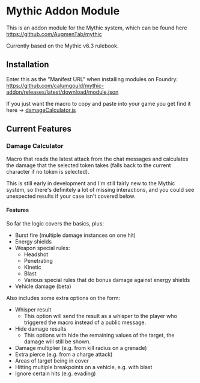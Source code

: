 # Mythic Addon Module

This is an addon module for the Mythic system, which can be found here https://github.com/AugmenTab/mythic

Currently based on the Mythic v6.3 rulebook.

## Installation

Enter this as the "Manifest URL" when installing modules on Foundry:
https://github.com/calumgould/mythic-addon/releases/latest/download/module.json

If you just want the macro to copy and paste into your game you get find it here -> [damageCalculator.js](src/scripts/macros/damageCalculator.js)

## Current Features

### Damage Calculator

Macro that reads the latest attack from the chat messages and calculates the damage that the selected token takes (falls back to the current character if no token is selected).

This is still early in development and I'm still fairly new to the Mythic system, so there's definitely a lot of missing interactions, and you could see unexpected results if your case isn't covered below.

#### Features

So far the logic covers the basics, plus:

- Burst fire (multiple damage instances on one hit)
- Energy shields
- Weapon special rules:
  - Headshot
  - Penetrating
  - Kinetic
  - Blast
  - Various special rules that do bonus damage against energy shields
- Vehicle damage (beta)

Also includes some extra options on the form:

- Whisper result
  - This option will send the result as a whisper to the player who triggered the macro instead of a public message.
- Hide damage results
  - This options with hide the remaining values of the target, the damage will still be shown.
- Damage multiplier (e.g. from kill radius on a grenade)
- Extra pierce (e.g. from a charge attack)
- Areas of target being in cover
- Hitting multiple breakpoints on a vehicle, e.g. with blast
- Ignore certain hits (e.g. evading)
